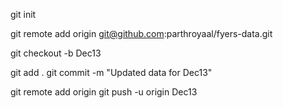 
git init

git remote add origin git@github.com:parthroyaal/fyers-data.git

git checkout -b Dec13

git add .
git commit -m "Updated data for Dec13"


git remote add origin <your-repo-url>
git push -u origin Dec13


